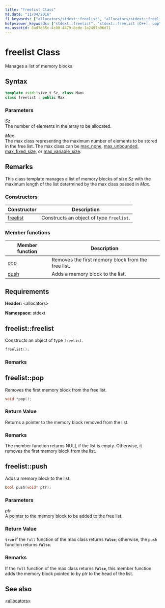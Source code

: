 ```yaml
---
title: "freelist Class"
ms.date: "11/04/2016"
f1_keywords: ["allocators/stdext::freelist", "allocators/stdext::freelist::pop", "allocators/stdext::freelist::push"]
helpviewer_keywords: ["stdext::freelist", "stdext::freelist [C++], pop", "stdext::freelist [C++], push"]
ms.assetid: 8ad7e35c-4c80-4479-8ede-1a2497b06d71
---
```

# freelist Class

Manages a list of memory blocks.

## Syntax

```cpp
template <std::size_t Sz, class Max>
class freelist : public Max
```

### Parameters

*Sz*\
The number of elements in the array to be allocated.

*Max*\
The max class representing the maximum number of elements to be stored in the free list. The max class can be [max_none](../standard-library/max-none-class.md), [max_unbounded](../standard-library/max-unbounded-class.md), [max_fixed_size](../standard-library/max-fixed-size-class.md), or [max_variable_size](../standard-library/max-variable-size-class.md).

## Remarks

This class template manages a list of memory blocks of size *Sz* with the maximum length of the list determined by the max class passed in *Max*.

### Constructors

|Constructor|Description|
|-|-|
|[freelist](#freelist)|Constructs an object of type `freelist`.|

### Member functions

|Member function|Description|
|-|-|
|[pop](#pop)|Removes the first memory block from the free list.|
|[push](#push)|Adds a memory block to the list.|

## Requirements

**Header:** \<allocators>

**Namespace:** stdext

## <a name="freelist"></a> freelist::freelist

Constructs an object of type `freelist`.

```cpp
freelist();
```

### Remarks

## <a name="pop"></a> freelist::pop

Removes the first memory block from the free list.

```cpp
void *pop();
```

### Return Value

Returns a pointer to the memory block removed from the list.

### Remarks

The member function returns NULL if the list is empty. Otherwise, it removes the first memory block from the list.

## <a name="push"></a> freelist::push

Adds a memory block to the list.

```cpp
bool push(void* ptr);
```

### Parameters

*ptr*\
A pointer to the memory block to be added to the free list.

### Return Value

**`true`** if the `full` function of the max class returns **`false`**; otherwise, the `push` function returns **`false`**.

### Remarks

If the `full` function of the max class returns **`false`**, this member function adds the memory block pointed to by *ptr* to the head of the list.

## See also

[\<allocators>](../standard-library/allocators-header.md)
